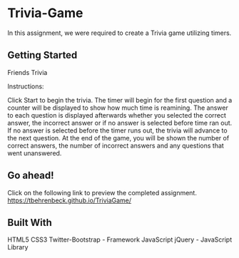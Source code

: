 
# Trivia-Game

In this assignment, we were required to create a Trivia game utilizing timers.

## Getting Started

Friends Trivia

Instructions:

Click Start to begin the trivia. The timer will begin for the first question and a counter will be displayed to show how much time is reamining. The answer to each question is displayed afterwards whether you selected the correct answer, the incorrect answer or if no answer is selected before time ran out. If no answer is selected before the timer runs out, the trivia will advance to the next question. At the end of the game, you will be shown the number of correct answers, the number of incorrect answers and any questions that went unanswered.

## Go ahead! 
Click on the following link to preview the completed assignment.
https://tbehrenbeck.github.io/TriviaGame/

## Built With

HTML5
CSS3
Twitter-Bootstrap - Framework
JavaScript
jQuery - JavaScript Library
